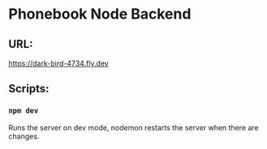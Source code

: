 # Phonebook Node Backend
## URL:
https://dark-bird-4734.fly.dev

## Scripts:

### `npm dev`
Runs the server on dev mode, nodemon restarts the server when there are changes.
